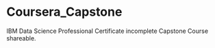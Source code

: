 # Coursera_Capstone
IBM Data Science Professional Certificate incomplete Capstone Course shareable.
